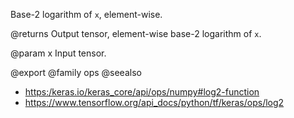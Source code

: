 Base-2 logarithm of `x`, element-wise.

@returns
    Output tensor, element-wise base-2 logarithm of `x`.

@param x
Input tensor.

@export
@family ops
@seealso
+ <https:/keras.io/keras_core/api/ops/numpy#log2-function>
+ <https://www.tensorflow.org/api_docs/python/tf/keras/ops/log2>
